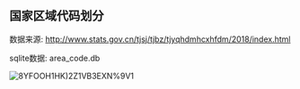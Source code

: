 ## 国家区域代码划分

数据来源: http://www.stats.gov.cn/tjsj/tjbz/tjyqhdmhcxhfdm/2018/index.html

sqlite数据: area_code.db

![8YFOOH1HK)2Z1VB3EXN%9V1](https://i.imgur.com/uLltFyf.png)
